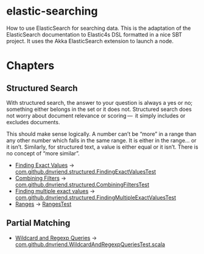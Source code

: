 # elastic-searching
How to use ElasticSearch for searching data. This is the adaptation of the ElasticSearch documentation to 
Elastic4s DSL formatted in a nice SBT project. It uses the Akka ElasticSearch extension to launch a node.

# Chapters

## Structured Search
With structured search, the answer to your question is always a yes or no; something either belongs in 
the set or it does not. Structured search does not worry about document relevance or scoring — 
it simply includes or excludes documents.

This should make sense logically. A number can’t be “more” in a range than any other number which falls in the same range. It is either in the range… or it isn’t. Similarly, for structured text, a value is either equal or it isn’t. There is no concept of “more similar”.
 - [Finding Exact Values](http://www.elasticsearch.org/guide/en/elasticsearch/guide/current/_finding_exact_values.html) -> [com.github.dnvriend.structured.FindingExactValuesTest](https://github.com/dnvriend/elastic-searching/blob/master/src/test/scala/com/github/dnvriend/FindingExactValuesTest.scala)
 - [Combining Filters](http://www.elasticsearch.org/guide/en/elasticsearch/guide/current/combining-filters.html) -> [com.github.dnvriend.structured.CombiningFiltersTest](https://github.com/dnvriend/elastic-searching/blob/master/src/test/scala/com/github/dnvriend/CombiningFiltersTest.scala)
 - [Finding multiple exact values](http://www.elasticsearch.org/guide/en/elasticsearch/guide/current/_finding_multiple_exact_values.html) -> [com.github.dnvriend.structured.FindingMultipleExactValuesTest](https://github.com/dnvriend/elastic-searching/blob/master/src/test/scala/com/github/dnvriend/FindingMultipleExactValuesTest.scala)
 - [Ranges](http://www.elasticsearch.org/guide/en/elasticsearch/guide/current/_ranges.html) -> [RangesTest]() 
## Partial Matching

 - [Wildcard and Regexp Queries](http://www.elasticsearch.org/guide/en/elasticsearch/guide/current/_literal_wildcard_literal_and_literal_regexp_literal_queries.html) -> [com.github.dnvriend.WildcardAndRegexpQueriesTest.scala](https://github.com/dnvriend/elastic-searching/blob/master/src/test/scala/com/github/dnvriend/partialmatching/WildcardAndRegexpQueriesTest.scala) 